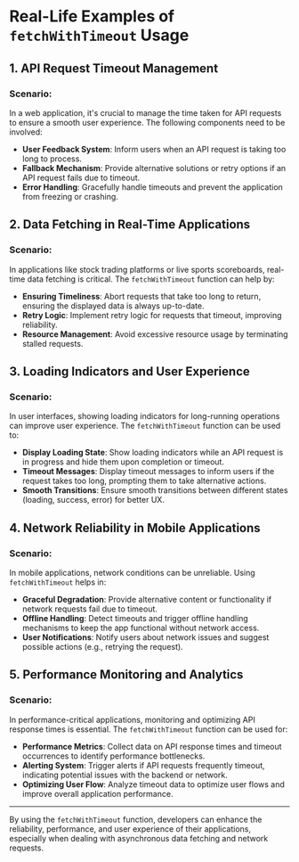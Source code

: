 # Real-Life Examples of `fetchWithTimeout` Usage

## 1. API Request Timeout Management

### Scenario:
In a web application, it's crucial to manage the time taken for API requests to ensure a smooth user experience. The following components need to be involved:

- **User Feedback System**: Inform users when an API request is taking too long to process.
- **Fallback Mechanism**: Provide alternative solutions or retry options if an API request fails due to timeout.
- **Error Handling**: Gracefully handle timeouts and prevent the application from freezing or crashing.

## 2. Data Fetching in Real-Time Applications

### Scenario:
In applications like stock trading platforms or live sports scoreboards, real-time data fetching is critical. The `fetchWithTimeout` function can help by:

- **Ensuring Timeliness**: Abort requests that take too long to return, ensuring the displayed data is always up-to-date.
- **Retry Logic**: Implement retry logic for requests that timeout, improving reliability.
- **Resource Management**: Avoid excessive resource usage by terminating stalled requests.

## 3. Loading Indicators and User Experience

### Scenario:
In user interfaces, showing loading indicators for long-running operations can improve user experience. The `fetchWithTimeout` function can be used to:

- **Display Loading State**: Show loading indicators while an API request is in progress and hide them upon completion or timeout.
- **Timeout Messages**: Display timeout messages to inform users if the request takes too long, prompting them to take alternative actions.
- **Smooth Transitions**: Ensure smooth transitions between different states (loading, success, error) for better UX.

## 4. Network Reliability in Mobile Applications

### Scenario:
In mobile applications, network conditions can be unreliable. Using `fetchWithTimeout` helps in:

- **Graceful Degradation**: Provide alternative content or functionality if network requests fail due to timeout.
- **Offline Handling**: Detect timeouts and trigger offline handling mechanisms to keep the app functional without network access.
- **User Notifications**: Notify users about network issues and suggest possible actions (e.g., retrying the request).

## 5. Performance Monitoring and Analytics

### Scenario:
In performance-critical applications, monitoring and optimizing API response times is essential. The `fetchWithTimeout` function can be used for:

- **Performance Metrics**: Collect data on API response times and timeout occurrences to identify performance bottlenecks.
- **Alerting System**: Trigger alerts if API requests frequently timeout, indicating potential issues with the backend or network.
- **Optimizing User Flow**: Analyze timeout data to optimize user flows and improve overall application performance.

---

By using the `fetchWithTimeout` function, developers can enhance the reliability, performance, and user experience of their applications, especially when dealing with asynchronous data fetching and network requests.

